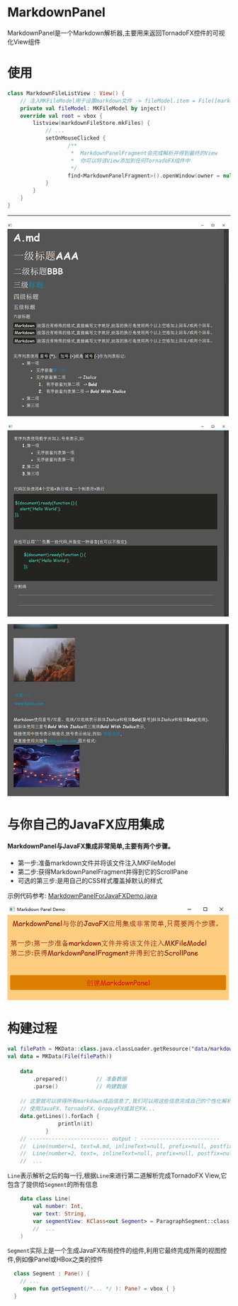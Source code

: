 # MarkdownPanel
MarkdownPanel是一个Markdown解析器,主要用来返回TornadoFX控件的可视化View组件

# 使用

```kotlin
class MarkdownFileListView : View() {
    // 注入MKFileModel用于设置markdown文件 -> fileModel.item = File([markdown文件路径])
    private val fileModel: MKFileModel by inject()
    override val root = vbox {
        listview(markdownFileStore.mkFiles) {
            // ...
            setOnMouseClicked {
                   /**
                    *  MarkdownPanelFragment会完成解析并得到最终的View
                    *  你可以将该View添加到任何TornadoFX组件中
                    */
                   find<MarkdownPanelFragment>().openWindow(owner = null)
            }
        }
    }
}
```
---

![alt](src/main/resources/data/markdown-file/img/1.png)

![alt](src/main/resources/data/markdown-file/img/2.png)

![alt](src/main/resources/data/markdown-file/img/3.png)

# 与你自己的JavaFX应用集成
#### MarkdownPanel与JavaFX集成非常简单,主要有两个步骤。
- 第一步:准备markdown文件并将该文件注入MKFileModel
- 第二步:获得MarkdownPanelFragment并得到它的ScrollPane
- 可选的第三步:是用自己的CSS样式覆盖掉默认的样式

示例代码参考: [MarkdownPanelForJavaFXDemo.java](src/main/java/red/medusa/markdownpanel/Integrate_to_javafx_demo/MarkdownPanelForJavaFXDemo.java)

![alt](src/main/resources/data/markdown-file/img/4.png)


# 构建过程

```kotlin
val filePath = MKData::class.java.classLoader.getResource("data/markdown-file/mk/A.md")?.file
val data = MKData(File(filePath))

    data
        .prepared()         // 准备数据
        .parse()            // 构建数据
    
	// 这里就可以获得所有markdown成品信息了,我们可以用这些信息完成自己的个性化解析,不论是
	// 使用JavaFX、TornadoFX、GroovyFX或其它FX...
    data.getLines().forEach {
                println(it)
            }  
    // ------------------------- output : -------------------------        
    //  Line(number=1, text=A.md, inlineText=null, prefix=null, postfix=null, tagParse=TITLE, segmentView=class red.medusa.markdownpanel.view.OneTitleSegment, isHandle=false, isLine=true)
    //  Line(number=2, text=, inlineText=null, prefix=null, postfix=null, tagParse=BLANK, segmentView=class red.medusa.markdownpanel.view.BlankSegment, isHandle=false, isLine=true)
    //  ...  
```

`Line`表示解析之后的每一行,根据`Line`来进行第二道解析完成TornadoFX View,它包含了提供给`Segment`的所有信息

```kotlin
    data class Line(
        val number: Int,
        var text: String,
        var segmentView: KClass<out Segment> = ParagraphSegment::class        // 解析成段落的具体实现类
        //  ...
    ) 
```

`Segment`实际上是一个生成JavaFX布局控件的组件,利用它最终完成所需的视图控件,例如像Panel或HBox之类的控件

```kotlin
  class Segment : Pane() {
    // ...
     open fun getSegment(/*... */ ): Pane? = vbox { }
  }
```
